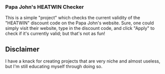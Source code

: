 ### Papa John's HEATWIN Checker
This is a simple "project" which checks the current validity of the "HEATWIN" discount code on the Papa John's website.
Sure, one could simply visit their website, type in the discount code, and click "Apply" to check if it's currently valid; but that's not as fun!

## Disclaimer
I have a knack for creating projects that are very niche and almost useless, but I'm still educating myself through doing so.